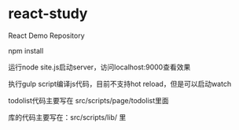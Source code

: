 # react-study
React Demo Repository

npm install

运行node site.js启动server，访问localhost:9000查看效果

执行gulp script编译js代码，目前不支持hot reload，但是可以启动watch

todolist代码主要写在 src/scripts/page/todolist里面

库的代码主要写在：src/scripts/lib/ 里
